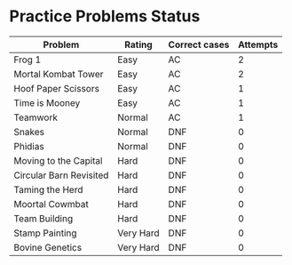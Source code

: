 # Practice Problems Status
Problem|Rating|Correct cases|Attempts
-|-|-|-
Frog 1|Easy|AC|2
Mortal Kombat Tower|Easy|AC|2
Hoof Paper Scissors|Easy|AC|1
Time is Mooney|Easy|AC|1
Teamwork|Normal|AC|1
Snakes|Normal|DNF|0
Phidias|Normal|DNF|0
Moving to the Capital|Hard|DNF|0
Circular Barn Revisited|Hard|DNF|0
Taming the Herd|Hard|DNF|0
Moortal Cowmbat|Hard|DNF|0
Team Building|Hard|DNF|0
Stamp Painting|Very Hard|DNF|0
Bovine Genetics|Very Hard|DNF|0
